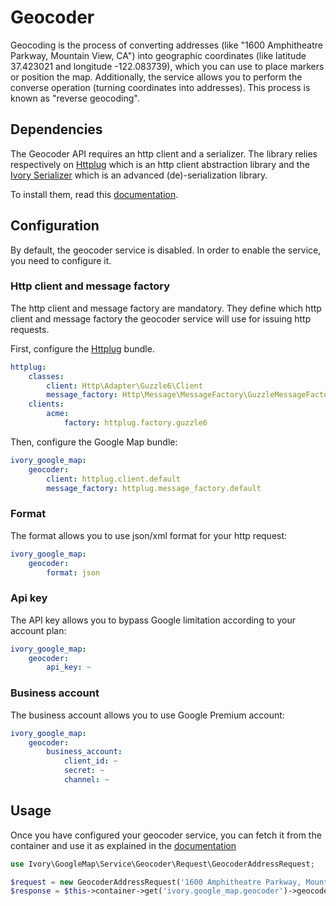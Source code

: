 # Geocoder

Geocoding is the process of converting addresses (like "1600 Amphitheatre Parkway, Mountain View, CA") into geographic
coordinates (like latitude 37.423021 and longitude -122.083739), which you can use to place markers or position the map.
Additionally, the service allows you to perform the converse operation (turning coordinates into addresses). This
process is known as "reverse geocoding".

## Dependencies

The Geocoder API requires an http client and a serializer. The library relies respectively on 
[Httplug](http://httplug.io/) which is an http client abstraction library and the 
[Ivory Serializer](https://github.com/egeloen/ivory-serializer) which is an advanced (de)-serialization library.

To install them, read this [documentation](/Resources/doc/installation.md).

## Configuration

By default, the geocoder service is disabled. In order to enable the service, you need to configure it.

### Http client and message factory

The http client and message factory are mandatory. They define which http client and message factory the geocoder 
service will use for issuing http requests.
 
First, configure the [Httplug](http://httplug.io/) bundle.

``` yaml
httplug:
    classes:
        client: Http\Adapter\Guzzle6\Client
        message_factory: Http\Message\MessageFactory\GuzzleMessageFactory
    clients:
        acme:
            factory: httplug.factory.guzzle6
```

Then, configure the Google Map bundle:

``` yaml
ivory_google_map:
    geocoder:
        client: httplug.client.default
        message_factory: httplug.message_factory.default
```

### Format

The format allows you to use json/xml format for your http request:

``` yaml
ivory_google_map:
    geocoder:
        format: json
```

### Api key

The API key allows you to bypass Google limitation according to your account plan:

``` yaml
ivory_google_map:
    geocoder:
        api_key: ~
```

### Business account

The business account allows you to use Google Premium account:

``` yaml
ivory_google_map:
    geocoder:
        business_account:
            client_id: ~
            secret: ~
            channel: ~
```

## Usage

Once you have configured your geocoder service, you can fetch it from the container and use it as explained in the 
[documentation](https://github.com/egeloen/ivory-google-map/blob/master/doc/service/geocoder/geocoder.md)

``` php
use Ivory\GoogleMap\Service\Geocoder\Request\GeocoderAddressRequest;

$request = new GeocoderAddressRequest('1600 Amphitheatre Parkway, Mountain View, CA');
$response = $this->container->get('ivory.google_map.geocoder')->geocode($request);
```
